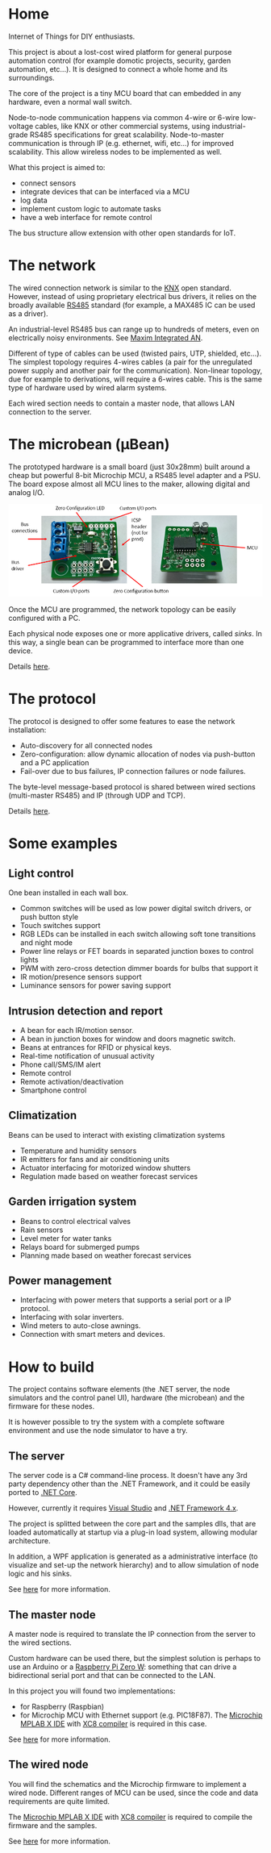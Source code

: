 # Home

Internet of Things for DIY enthusiasts.

This project is about a lost-cost wired platform for general purpose automation control (for example domotic projects, security, garden automation, etc...). It is designed to connect a whole home and its surroundings.

The core of the project is a tiny MCU board that can embedded in any hardware, even a normal wall switch.

Node-to-node communication happens via common 4-wire or 6-wire low-voltage cables, like KNX or other commercial systems, using industrial-grade RS485 specifications for great scalability. Node-to-master communication is through IP (e.g. ethernet, wifi, etc...) for improved scalability. This allow wireless nodes to be implemented as well. 

What this project is aimed to:
- connect sensors 
- integrate devices that can be interfaced via a MCU
- log data
- implement custom logic to automate tasks
- have a web interface for remote control

The bus structure allow extension with other open standards for IoT.

# The network

The wired connection network is similar to the [KNX](https://en.wikipedia.org/wiki/KNX_(standard)) open standard. However, instead of using proprietary electrical bus drivers, it relies on the broadly available [RS485](https://en.wikipedia.org/wiki/RS-485) standard (for example, a MAX485 IC can be used as a driver).

An industrial-level RS485 bus can range up to hundreds of meters, even on electrically noisy environments. See [Maxim Integrated AN](https://www.maximintegrated.com/en/app-notes/index.mvp/id/3884).

Different of type of cables can be used (twisted pairs, UTP, shielded, etc...). The simplest topology requires 4-wires cables (a pair for the unregulated power supply and another pair for the communication). Non-linear topology, due for example to derivations, will require a 6-wires cable. This is the same type of hardware used by wired alarm systems.

Each wired section needs to contain a master node, that allows LAN connection to the server.

# The microbean (µBean)

The prototyped hardware is a small board (just 30x28mm) built around a cheap but powerful 8-bit Microchip MCU, a RS485 level adapter and a PSU. The board expose almost all MCU lines to the maker, allowing digital and analog I/O.

![](doc/ubean.png)

Once the MCU are programmed, the network topology can be easily configured with a PC.

Each physical node exposes one or more applicative drivers, called *sinks*. In this way, a single bean can be programmed to interface more than one device.

Details [here](src/nodes/README.md).

# The protocol

The protocol is designed to offer some features to ease the network installation:
- Auto-discovery for all connected nodes
- Zero-configuration: allow dynamic allocation of nodes via push-button and a PC application
- Fail-over due to bus failures, IP connection failures or node failures.

The byte-level message-based protocol is shared between wired sections (multi-master RS485) and IP (through UDP and TCP).

Details [here](doc/protocol.md).

# Some examples

## Light control

One bean installed in each wall box.
- Common switches will be used as low power digital switch drivers, or push button style
- Touch switches support
- RGB LEDs can be installed in each switch allowing soft tone transitions and night mode
- Power line relays or FET boards in separated junction boxes to control lights
- PWM with zero-cross detection dimmer boards for bulbs that support it
- IR motion/presence sensors support
- Luminance sensors for power saving support

## Intrusion detection and report

- A bean for each IR/motion sensor.
- A bean in junction boxes for window and doors magnetic switch.
- Beans at entrances for RFID or physical keys.
- Real-time notification of unusual activity
- Phone call/SMS/IM alert
- Remote control
- Remote activation/deactivation
- Smartphone control

## Climatization

Beans can be used to interact with existing climatization systems
- Temperature and humidity sensors
- IR emitters for fans and air conditioning units
- Actuator interfacing for motorized window shutters
- Regulation made based on weather forecast services

## Garden irrigation system

- Beans to control electrical valves
- Rain sensors
- Level meter for water tanks
- Relays board for submerged pumps
- Planning made based on weather forecast services

## Power management

- Interfacing with power meters that supports a serial port or a IP protocol.
- Interfacing with solar inverters.
- Wind meters to auto-close awnings.
- Connection with smart meters and devices.

# How to build

The project contains software elements (the .NET server, the node simulators and the control panel UI), hardware (the microbean) and the firmware for these nodes.

It is however possible to try the system with a complete software environment and use the node simulator to have a try.

## The server

The server code is a C# command-line process. It doesn't have any 3rd party dependency other than the .NET Framework, and it could be easily ported to [.NET Core](https://dotnet.microsoft.com/download).

However, currently it requires [Visual Studio](https://visualstudio.microsoft.com/) and [.NET Framework 4.x](https://dotnet.microsoft.com/download).

The project is splitted between the core part and the samples dlls, that are loaded automatically at startup via a plug-in load system, allowing modular architecture.

In addition, a WPF application is generated as a administrative interface (to visualize and set-up the network hierarchy) and to allow simulation of node logic and his sinks.

See [here](src/server/README.md) for more information.

## The master node

A master node is required to translate the IP connection from the server to the wired sections.

Custom hardware can be used there, but the simplest solution is perhaps to use an Arduino or a [Raspberry Pi Zero W](https://www.raspberrypi.org/products/raspberry-pi-zero-w/): something that can drive a bidirectional serial port and that can be connected to the LAN.

In this project you will found two implementations:
- for Raspberry (Raspbian) 
- for Microchip MCU with Ethernet support (e.g. PIC18F87). The [Microchip MPLAB X IDE](https://www.microchip.com/mplab/mplab-x-ide) with [XC8 compiler](https://www.microchip.com/mplab/compilers) is required in this case.

See [here](src/nodes/README.md) for more information.

## The wired node

You will find the schematics and the Microchip firmware to implement a wired node. Different ranges of MCU can be used, since the code and data requirements are quite limited.

The [Microchip MPLAB X IDE](https://www.microchip.com/mplab/mplab-x-ide) with [XC8 compiler](https://www.microchip.com/mplab/compilers) is required to compile the firmware and the samples.

See [here](src/nodes/README.md) for more information.

